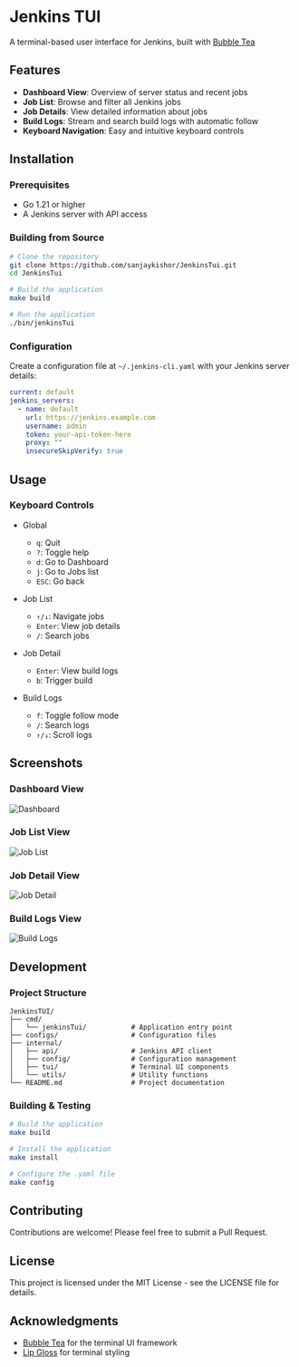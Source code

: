# Jenkins TUI

A terminal-based user interface for Jenkins, built with [Bubble Tea](https://github.com/charmbracelet/bubbletea)

## Features

- **Dashboard View**: Overview of server status and recent jobs
- **Job List**: Browse and filter all Jenkins jobs
- **Job Details**: View detailed information about jobs
- **Build Logs**: Stream and search build logs with automatic follow
- **Keyboard Navigation**: Easy and intuitive keyboard controls

## Installation

### Prerequisites

- Go 1.21 or higher
- A Jenkins server with API access

### Building from Source

```bash
# Clone the repository
git clone https://github.com/sanjaykishor/JenkinsTui.git
cd JenkinsTui

# Build the application
make build

# Run the application
./bin/jenkinsTui
```

### Configuration

Create a configuration file at `~/.jenkins-cli.yaml` with your Jenkins server details:

```yaml
current: default
jenkins_servers:
  - name: default
    url: https://jenkins.example.com
    username: admin
    token: your-api-token-here
    proxy: ""
    insecureSkipVerify: true
```

## Usage

### Keyboard Controls

- Global
  - `q`: Quit
  - `?`: Toggle help
  - `d`: Go to Dashboard
  - `j`: Go to Jobs list
  - `ESC`: Go back

- Job List
  - `↑/↓`: Navigate jobs
  - `Enter`: View job details
  - `/`: Search jobs

- Job Detail
  - `Enter`: View build logs
  - `b`: Trigger build

- Build Logs
  - `f`: Toggle follow mode
  - `/`: Search logs
  - `↑/↓`: Scroll logs

## Screenshots

### Dashboard View
![Dashboard](./images/dashboard.png)

### Job List View
![Job List](./images/job-list.png)

### Job Detail View
![Job Detail](./images/job-detail.png)

### Build Logs View
![Build Logs](./images/build-logs.png)

## Development

### Project Structure

```
JenkinsTUI/
├── cmd/
│   └── jenkinsTui/           # Application entry point
├── configs/                  # Configuration files
├── internal/
│   ├── api/                  # Jenkins API client
│   ├── config/               # Configuration management
│   ├── tui/                  # Terminal UI components
│   └── utils/                # Utility functions
└── README.md                 # Project documentation
```

### Building & Testing

```bash
# Build the application
make build

# Install the application
make install

# Configure the .yaml file
make config
```

## Contributing

Contributions are welcome! Please feel free to submit a Pull Request.

## License

This project is licensed under the MIT License - see the LICENSE file for details.

## Acknowledgments

- [Bubble Tea](https://github.com/charmbracelet/bubbletea) for the terminal UI framework
- [Lip Gloss](https://github.com/charmbracelet/lipgloss) for terminal styling
